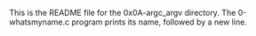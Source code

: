 This is the README file for the 0x0A-argc_argv directory.
The 0-whatsmyname.c program prints its name, followed by a new line.
